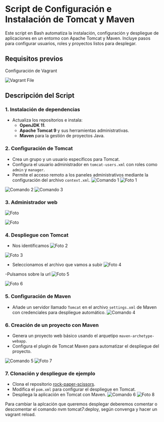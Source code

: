 # Script de Configuración e Instalación de Tomcat y Maven

Este script en Bash automatiza la instalación, configuración y despliegue de aplicaciones en un entorno con Apache Tomcat y Maven. Incluye pasos para configurar usuarios, roles y proyectos listos para desplegar.

## Requisitos previos

Configuración de Vagrant

![Vagrant File](./fotos/vagrantFile.png)

## Descripción del Script

### 1. Instalación de dependencias
- Actualiza los repositorios e instala:
  - **OpenJDK 11**.
  - **Apache Tomcat 9** y sus herramientas administrativas.
  - **Maven** para la gestión de proyectos Java.

### 2. Configuración de Tomcat
- Crea un grupo y un usuario específicos para Tomcat.
- Configura el usuario administrador en `tomcat-users.xml` con roles como `admin` y `manager`.
- Permite el acceso remoto a los paneles administrativos mediante la configuración del archivo `context.xml`.
![Comando 1](./fotos/comando1.png)
![Foto 1](./fotos/tomcat2.png)

![Comando 2](./fotos/comando2.png)
![Comando 3](./fotos/comando3.png)

### 3. Administrador web
![Foto](./fotos/tomcat5.png)

![Foto](./fotos/tomcat6.png)

### 4. Despliegue con Tomcat

- Nos identificamos
![Foto 2](./fotos/tomcat4.png)

![Foto 3](./fotos/tomcat3.png)

- Seleccionamos el archivo que vamos a subir
![Foto 4](./fotos/tomcat7.png)

-Pulsamos sobre la url 
![Foto 5](./fotos/tomcat8.png)

![Foto 6](./fotos/tomcat9.png)



### 5. Configuración de Maven
- Añade un servidor llamado `Tomcat` en el archivo `settings.xml` de Maven con credenciales para despliegue automático.
![Comando 4](./fotos/comando4.png)

### 6. Creación de un proyecto con Maven
- Genera un proyecto web básico usando el arquetipo `maven-archetype-webapp`.
- Configura el plugin de Tomcat Maven para automatizar el despliegue del proyecto.

![Comando 5](./fotos/comando5.png)
![Foto 7](./fotos/tomcat1.png)


### 7. Clonación y despliegue de ejemplo
- Clona el repositorio [rock-paper-scissors](https://github.com/cameronmcnz/rock-paper-scissors).
- Modifica el `pom.xml` para configurar el despliegue en Tomcat.
- Despliega la aplicación en Tomcat con Maven.
![Comando 6](./fotos/comando6.png)
![Foto 8](./fotos/tomcat10.png)

Para cambiar la aplcación que queremos desplegar deberemos comentar o descomentar el comando nvm tomcat7:deploy, según convenga y hacer un vagrant reload.



